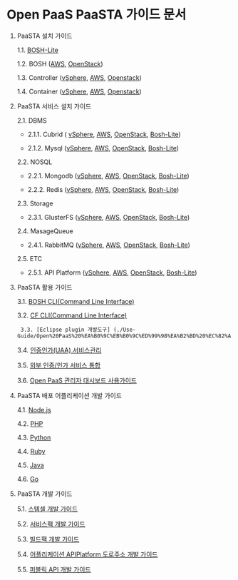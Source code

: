 # Open PaaS PaaSTA 가이드 문서 

1. PaaSTA 설치 가이드

	1.1. [BOSH-Lite](./Install-Guide/BOSH%20Lite/OpenPaaS_PaaSTA_BOSH_Lite_install_guide.md)
 
	1.2. BOSH ([AWS](./Install-Guide/BOSH/OpenPaaS_PaaSTA_BOSH_AWS_install_guide.md), [OpenStack](./Install-Guide/BOSH/OpenPaaS_PaaSTA_BOSH_Openstack_install_guide.md))

	1.3. Controller ([vSphere](./Install-Guide/Controller/Controller_vSphere_install_guide.md),
	[AWS](./Install-Guide/Controller/Controller_AWS_install_guide.md),
	[Openstack](./Install-Guide/Controller/Controller_Openstack_install_guide.md))

	1.4. Container ([vSphere](./Install-Guide/Container/Container_vSphere_install_guide.md),
	[AWS](./Install-Guide/Container/Container_AWS_install_guide.md),
	[Openstack](./Install-Guide/Container/Container_Openstack_install_guide.md))

2. PaaSTA 서비스 설치 가이드

	2.1. DBMS 

	- 2.1.1. Cubrid (	[vSphere](./Service-Guide/DBMS/OpenPaaS_PaaSTA_ServicePack_Cubrid_vSphere_install_guide.md), 
	[AWS](./Service-Guide/DBMS/OpenPaaS_PaaSTA_ServicePack_Cubrid_AWS_install_guide.md), 
	[OpenStack](./Service-Guide/DBMS/OpenPaaS_PaaSTA_ServicePack_Cubrid_Openstack_install_guide.md), 
	[Bosh-Lite](./Service-Guide/DBMS/OpenPaaS_PaaSTA_ServicePack_Cubrid_BOSH-Lite_install_guide.md))

	- 2.1.2. Mysql ([vSphere](./Service-Guide/DBMS/ServicePack_MySQL_vSphere_install_guide.md), 
	[AWS](./Service-Guide/DBMS/ServicePack_MySQL_AWS_install_guide.md), 
	[OpenStack](./Service-Guide/DBMS/ServicePack_MySQL_Openstack_install_guide.md), 
	[Bosh-Lite](./Service-Guide/DBMS/ServicePack_MySQL_BOSH-Lite_install_guide.md))

	2.2. NOSQL

	- 2.2.1. Mongodb ([vSphere](./Service-Guide/NOSQL/OpenPaaS_PaaSTA_ServicePack_MongoDB_vSphere_install_guide.md), 
	[AWS](./Service-Guide/NOSQL/OpenPaaS_PaaSTA_ServicePack_MongoDB_AWS_install_guide.md), 
	[OpenStack](./Service-Guide/NOSQL/OpenPaaS_PaaSTA_ServicePack_MongoDB_Openstack_install_guide.md), 
	[Bosh-Lite](./Service-Guide/NOSQL/OpenPaaS_PaaSTA_ServicePack_MongoDB_BOSH-Lite_install_guide.md))

	- 2.2.2. Redis ([vSphere](./Service-Guide/NOSQL/ServicePack_Redis_vSphere_install_guide.md), 
	[AWS](./Service-Guide/NOSQL/ServicePack_Redis_AWS_install_guide.md), 
	[OpenStack](./Service-Guide/NOSQL/ServicePack_Redis_Openstack_install_guide.md), 
	[Bosh-Lite](./Service-Guide/NOSQL/ServicePack_Redis_BOSH-Lite_install_guide.md))

	2.3. Storage

	- 2.3.1. GlusterFS ([vSphere](./Service-Guide/Storage/OpenPaaS_PaaSTA_ServicePack_GlusterFS_vSphere_install_guide.md), 
	[AWS](./Service-Guide/Storage/OpenPaaS_PaaSTA_ServicePack_GlusterFS_AWS_install_guide.md), 
	[OpenStack](./Service-Guide/Storage/OpenPaaS_PaaSTA_ServicePack_GlusterFS_Openstack_install_guide.md), 
	[Bosh-Lite](./Service-Guide/Storage/OpenPaaS_PaaSTA_ServicePack_GlusterFS_BOSH-Lite_install_guide.md))

	2.4. MasageQueue

	- 2.4.1. RabbitMQ ([vSphere](./Service-Guide/MessageQueue/ServicePack_RabbitMQ_vSphere_install_guide.md), 
	[AWS](./Service-Guide/MessageQueue/ServicePack_RabbitMQ_AWS_install_guide.md), 
	[OpenStack](./Service-Guide/MessageQueue/ServicePack_RabbitMQ_Openstack_install_guide.md), 
	[Bosh-Lite](./Service-Guide/MessageQueue/ServicePack_RabbitMQ_BOSH-Lite_install_guide.md))

	2.5. ETC

	- 2.5.1. API Platform ([vSphere](./Service-Guide/ETC/ServiceBroker_APIPlatform_vSphere_install_guide.md), 
	[AWS](./Service-Guide/ETC/ServiceBroker_APIPlatform_AWS_install_guide.md), 
	[OpenStack](./Service-Guide/ETC/ServiceBroker_APIPlatform_Openstack_install_guide.md), 
	[Bosh-Lite](./Service-Guide/ETC/ServiceBroker_APIPlatform_BOSH_Lite_install_guide.md))

3. PaaSTA 활용 가이드

	3.1. [BOSH CLI(Command Line Interface)](./Use-Guide/OpenPaaS_PaaSTA_BOSH_CLI_guide.md)

	3.2. [CF CLI(Command Line Interface)](Use-Guide/OpenPaas%20CLi%20가이드.md)
        
        3.3. [Eclipse plugin 개발도구] (./Use-Guide/Open%20PaaS%20%EA%B0%9C%EB%B0%9C%ED%99%98%EA%B2%BD%20%EC%82%AC%EC%9A%A9%20%EA%B0%80%EC%9D%B4%EB%93%9C.md)
        
	3.4. [인증인가(UAA) 서비스관리](./Use-Guide/OpenPaaS_PaaSTA_UAA권한관리_guide.md)
	
	3.5. [외부 인증/인가 서비스 통합](./Use-Guide/OpenPaaS_PaaSTA_외부Identity서비스_integrate_guide.md)
	
	3.6. [Open PaaS 관리자 대시보드 사용가이드](./Use-Guide/Open%20PaaS%20%EA%B4%80%EB%A6%AC%EC%9E%90%20%EB%8C%80%EC%8B%9C%EB%B3%B4%EB%93%9C%20%EC%82%AC%EC%9A%A9%EA%B0%80%EC%9D%B4%EB%93%9C.md)


4. PaaSTA 배포 어플리케이션 개발 가이드

	4.1. [Node.js](./Sample-App-Guide/OpenPaaS_PaaSTA_Application_Nodejs_develope_guide.md)

	4.2. [PHP](./Sample-App-Guide/OpenPaaS_PaaSTA_Application_PHP_develope_guide.md)

	4.3. [Python](./Sample-App-Guide/OpenPaaS_PaaSTA_Application_Python_develope_guide.md)

	4.4. [Ruby](./Sample-App-Guide/OpenPaaS_PaaSTA_Application_Ruby_develope_guide.md)
	
	4.5. [Java](./Sample-App-Guide/OpenPaaS_PaaSTA_Application_Java_develope_guide.md)
		
	4.6. [Go](./Sample-App-Guide/OpenPaaS_PaaSTA_Application_Go_develope_guide.md)
	
5. PaaSTA 개발 가이드

	5.1. [스템셀 개발 가이드](./Development-0Guide/OpenPaaS_PaaSTA_Build_Stemcell_guide.md)
	
	5.2. [서비스팩 개발 가이드](./Development-0Guide/ServicePack_develope_guide.md)
	
	5.3. [빌드팩 개발 가이드](./Development-Guide/Buildpack_develope_guide.md)
	
	5.4. [어플리케이션 APIPlatform 도로주소 개발 가이드](./Development-Guide/Application_APIPlatform_dorojuso_devlope_guide.md)
	
	5.5. [퍼블릭 API 개발 가이드](./Development-Guide/PublicAPI_devlope_guide.md)

